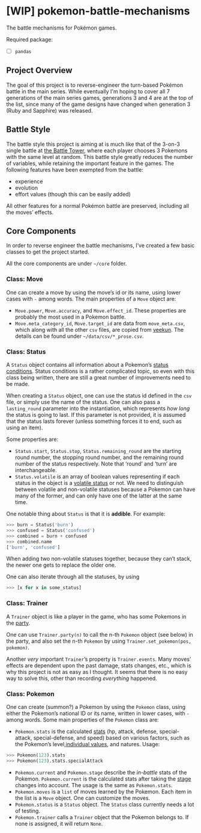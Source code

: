 # [WIP] pokemon-battle-mechanisms

The battle mechanisms for Pokémon games.

Required package:

- [ ] `pandas`

## Project Overview

The goal of this project is to reverse-engineer the turn-based Pokémon battle in the main series.
While eventually I'm hoping to cover all 7
generations of the main series games, generations 3 and 4 are at the top of the list, since many of the game designs have changed when generation 3 (Ruby and Sapphire) was released.

## Battle Style

The battle style this project is aiming at is much like that of the 3-on-3 single battle at [the Battle Tower](https://bulbapedia.bulbagarden.net/wiki/Battle_Tower_(Generation_III) ), where each player chooses 3 Pokemons with the same level at random. This battle style greatly reduces the number of variables, while retaining the important feature in the games.
The following features have been exempted from the battle:

- experience
- evolution
- effort values (though this can be easily added)

All other features for a normal Pokémon battle are preserved, including all the moves’ effects.

## Core Components
In order to reverse engineer the battle mechanisms, I’ve created a few basic classes to get the project started.

All the core components are under `~/core` folder.
### Class: Move
One can create a move by using the move’s id or its name, using lower cases with `-` among words.
The main properties of a `Move` object are:
- `Move.power`, `Move.accuracy`, and `Move.effect_id`. These properties are probably the most used in a Pokemon battle.
- `Move.meta_category_id`, `Move.target_id` are data from `move_meta.csv`, which along with all the other `csv` files, are copied from [veekun](https://github.com/veekun/pokedex). The details can be found under `~/data/csv/*_prose.csv`.
### Class: Status
A `Status` object contains all information about a Pokemon’s [status conditions](https://bulbapedia.bulbagarden.net/wiki/Status_condition). Status conditions is a rather complicated topic, so even with this class being written, there are still a great number of improvements need to be made.

When creating a `Status` object, one can use the status id defined in the `csv` file, or simply use the name of the status. One can also pass a `lasting_round` parameter into the instantiation, which represents *how long* the status is going to last. If this parameter is not provided, it is assumed that the status lasts forever (unless something forces it to end, such as using an item).

Some properties are:
- `Status.start`, `Status.stop`, `Status.remaining_round` are the starting round number, the stopping round number, and the remaining round number of the status respectively. Note that ‘round’ and ‘turn’ are interchangeable.
- `Status.volatile` is an array of boolean values representing if each status in the object is a [volatile status](https://bulbapedia.bulbagarden.net/wiki/Status_condition#Volatile_status) or not. We need to distinguish between volatile and non-volatile statuses because a Pokemon can have many of the former, and can only have one of the latter at the same time.

One notable thing about `Status` is that it is **addible**. For example:
```python
>>> burn = Status('burn')
>>> confused = Status('confused')
>>> combined = burn + confused
>>> combined.name
['burn', 'confused']
```
When adding two non-volatile statuses together, because they can’t stack, the newer one gets to replace the older one.

One can also iterate through all the statuses, by using
```python
>>> [x for x in some_status]
```
### Class: Trainer
A `Trainer` object is like a player in the game, who has some Pokemons in the [party](https://bulbapedia.bulbagarden.net/wiki/Party).

One can use `Trainer.party(n)` to call the n-th `Pokemon` object (see below) in the party, and also set the n-th `Pokemon` by using `Trainer.set_pokemon(pos, pokemon)`.

Another *very* important `Trainer`’s property is `Trainer.events`. Many moves’ effects are dependent upon the past damage, stats changes, etc., which is why this project is not as easy as I thought. It seems that there is no easy way to solve this, other than recording *everything* happened.
### Class: Pokemon
One can create (summon?) a Pokemon by using the `Pokemon` class, using either the Pokemon’s national ID  or its name, written in lower cases, with `-` among words. Some main properties of the `Pokemon` class are:
* `Pokemon.stats` is the calculated [stats](https://bulbapedia.bulbagarden.net/wiki/Statistic) (hp, attack, defense, special-attack, special-defense, and speed) based on various factors, such as the Pokemon’s level,[individual values](https://bulbapedia.bulbagarden.net/wiki/Individual_values), and natures.
Usage:
```python
>>> Pokemon(123).stats
>>> Pokemon(123).stats.specialAttack
```
- `Pokemon.current` and `Pokemon.stage` describe the *in-battle* stats of the Pokemon. `Pokemon.current` is the calculated stats after taking the [stage](https://bulbapedia.bulbagarden.net/wiki/Statistic#Stat_modifiers) changes into account. The usage is the same as `Pokemon.stats`.
- `Pokemon.moves` is a `list` of moves learned by the Pokemon. Each item in the list is a `Move` object. One can customize the moves.
- `Pokemon.status` is a `Status` object. The `Status` class currently needs a lot of testing.
- `Pokemon.trainer` calls a `Trainer` object that the Pokemon belongs to. If none is assigned, it will return `None`.